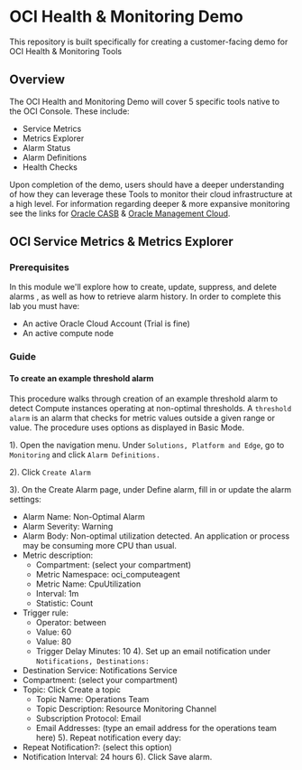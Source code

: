 # OCI Health & Monitoring Demo
This repository is built specifically for creating a customer-facing demo for OCI Health &amp; Monitoring Tools

## Overview
The OCI Health and Monitoring Demo will cover 5 specific tools native to the OCI Console. These include:
* Service Metrics
* Metrics Explorer
* Alarm Status
* Alarm Definitions
* Health Checks

Upon completion of the demo, users should have a deeper understanding of how they can leverage these Tools
to monitor their cloud infrastructure at a high level. For information regarding deeper & more expansive monitoring see the links for [Oracle CASB](https://docs.oracle.com/en/cloud/paas/casb-cloud/palug/toc.htm) & [Oracle Management Cloud](https://docs.oracle.com/en/cloud/paas/management-cloud/index.html).

## OCI Service Metrics & Metrics Explorer
### Prerequisites
In this module we'll explore how to create, update, suppress, and delete alarms , as well as how to retrieve alarm history. In order to complete this lab you must have:
* An active Oracle Cloud Account (Trial is fine)
* An active compute node

### Guide

#### To create an example threshold alarm

This procedure walks through creation of an example threshold alarm to detect Compute instances operating at non-optimal thresholds. A ```threshold alarm``` is an alarm that checks for metric values outside a given range or value. The procedure uses options as displayed in Basic Mode.  

1). Open the navigation menu. Under ```Solutions, Platform and Edge```, go to ```Monitoring``` and click ```Alarm Definitions.```

2). Click ```Create Alarm```

3). On the Create Alarm page, under Define alarm, fill in or update the alarm settings:
* Alarm Name: Non-Optimal Alarm
* Alarm Severity: Warning
* Alarm Body: Non-optimal utilization detected. An application or process may be consuming more CPU than usual.
* Metric description: 
  * Compartment: (select your compartment)
  * Metric Namespace: oci_computeagent
  * Metric Name: CpuUtilization
  * Interval: 1m
  * Statistic: Count
* Trigger rule:
  * Operator: between
  * Value: 60
  * Value: 80
  * Trigger Delay Minutes: 10
4). Set up an email notification under ```Notifications, Destinations:```
* Destination Service: Notifications Service
* Compartment: (select your compartment)
* Topic: Click Create a topic
  * Topic Name: Operations Team
  * Topic Description: Resource Monitoring Channel
  * Subscription Protocol: Email
  * Email Addresses: (type an email address for the operations team here)
5). Repeat notification every day:
* Repeat Notification?: (select this option)
* Notification Interval: 24 hours
6). Click Save alarm.

